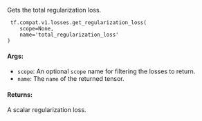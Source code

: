 
Gets the total regularization loss.

```
 tf.compat.v1.losses.get_regularization_loss(
    scope=None,
    name='total_regularization_loss'
)
```
#### Args:
- `scope`: An optional `scope` name for filtering the losses to return.
- `name`: The `name` of the returned tensor.
#### Returns:

A scalar regularization loss.
